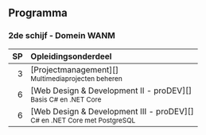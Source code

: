Programma
---------

### 2de schijf - Domein WANM

| SP | Opleidingsonderdeel                                                                                                       |
|---:|:--------------------------------------------------------------------------------------------------------------------------|
|  3 | [Projectmanagement][]<br><small>Multimediaprojecten beheren</small>  
|  6 | [Web Design & Development II - proDEV][]<br><small>Basis C# en .NET Core</small>                                                        |
|  6 | [Web Design & Development III - proDEV][]<br><small>C# en .NET Core met PostgreSQL</small>                                    |

[New Media Design & Development II - proDEV]:https://bamaflexweb.arteveldehs.be/BMFUIDetailxOLOD.aspx?a=56976&b=5&c=1
[Project Management]:https://bamaflexweb.arteveldehs.be/BMFUIDetailxOLOD.aspx?a=55768&b=5&c=1
[Mobile Developement II]:https://bamaflexweb.arteveldehs.be/BMFUIDetailxOLOD.aspx?a=55700&b=5&c=1
[Web Developement II]:https://bamaflexweb.arteveldehs.be/BMFUIDetailxOLOD.aspx?a=57151&b=5&c=1